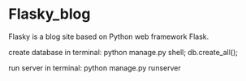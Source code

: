 # Flasky_blog

Flasky is a blog site based on Python web framework Flask.

create database in terminal:
  python manage.py shell;
  db.create_all();
  
run server in terminal:
  python manage.py runserver
